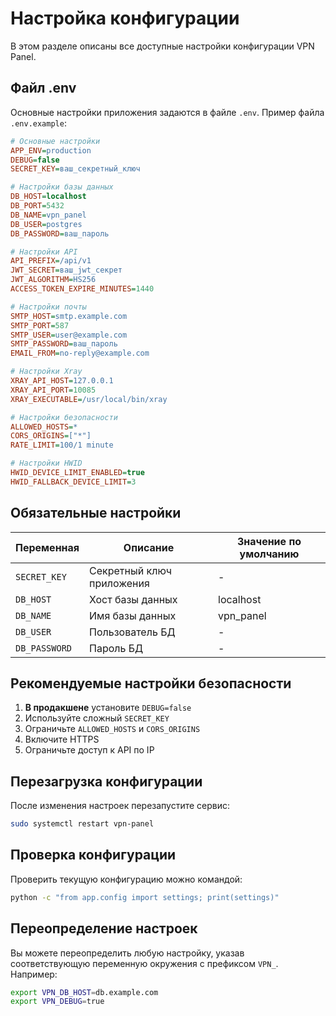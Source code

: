 # Настройка конфигурации

В этом разделе описаны все доступные настройки конфигурации VPN Panel.

## Файл .env

Основные настройки приложения задаются в файле `.env`. Пример файла `.env.example`:

```ini
# Основные настройки
APP_ENV=production
DEBUG=false
SECRET_KEY=ваш_секретный_ключ

# Настройки базы данных
DB_HOST=localhost
DB_PORT=5432
DB_NAME=vpn_panel
DB_USER=postgres
DB_PASSWORD=ваш_пароль

# Настройки API
API_PREFIX=/api/v1
JWT_SECRET=ваш_jwt_секрет
JWT_ALGORITHM=HS256
ACCESS_TOKEN_EXPIRE_MINUTES=1440

# Настройки почты
SMTP_HOST=smtp.example.com
SMTP_PORT=587
SMTP_USER=user@example.com
SMTP_PASSWORD=ваш_пароль
EMAIL_FROM=no-reply@example.com

# Настройки Xray
XRAY_API_HOST=127.0.0.1
XRAY_API_PORT=10085
XRAY_EXECUTABLE=/usr/local/bin/xray

# Настройки безопасности
ALLOWED_HOSTS=*
CORS_ORIGINS=["*"]
RATE_LIMIT=100/1 minute

# Настройки HWID
HWID_DEVICE_LIMIT_ENABLED=true
HWID_FALLBACK_DEVICE_LIMIT=3
```

## Обязательные настройки

| Переменная | Описание | Значение по умолчанию |
|------------|----------|----------------------|
| `SECRET_KEY` | Секретный ключ приложения | - |
| `DB_HOST` | Хост базы данных | localhost |
| `DB_NAME` | Имя базы данных | vpn_panel |
| `DB_USER` | Пользователь БД | - |
| `DB_PASSWORD` | Пароль БД | - |

## Рекомендуемые настройки безопасности

1. **В продакшене** установите `DEBUG=false`
2. Используйте сложный `SECRET_KEY`
3. Ограничьте `ALLOWED_HOSTS` и `CORS_ORIGINS`
4. Включите HTTPS
5. Ограничьте доступ к API по IP

## Перезагрузка конфигурации

После изменения настроек перезапустите сервис:

```bash
sudo systemctl restart vpn-panel
```

## Проверка конфигурации

Проверить текущую конфигурацию можно командой:

```bash
python -c "from app.config import settings; print(settings)"
```

## Переопределение настроек

Вы можете переопределить любую настройку, указав соответствующую переменную окружения с префиксом `VPN_`. Например:

```bash
export VPN_DB_HOST=db.example.com
export VPN_DEBUG=true
```
